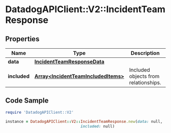 # DatadogAPIClient::V2::IncidentTeamResponse

## Properties

Name | Type | Description | Notes
------------ | ------------- | ------------- | -------------
**data** | [**IncidentTeamResponseData**](IncidentTeamResponseData.md) |  | 
**included** | [**Array&lt;IncidentTeamIncludedItems&gt;**](IncidentTeamIncludedItems.md) | Included objects from relationships. | [optional] [readonly] 

## Code Sample

```ruby
require 'DatadogAPIClient::V2'

instance = DatadogAPIClient::V2::IncidentTeamResponse.new(data: null,
                                 included: null)
```


